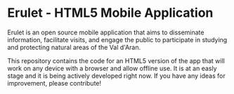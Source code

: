 Erulet - HTML5 Mobile Application
=================================

Erulet is an open source mobile application that aims to disseminate information, facilitate visits, and engage the public to participate in studying and protecting natural areas of the Val d'Aran.

This repository contains the code for an HTML5 version of the app that will work on any device with a browser and allow offline use. It is at an easly stage and it is being actively developed right now. If you have any ideas for improvement, please contribute!
